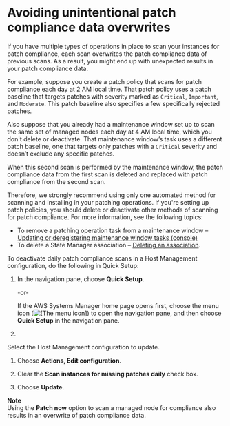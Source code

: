 # Avoiding unintentional patch compliance data overwrites<a name="avoid-patch-compliance-overwrites"></a>

If you have multiple types of operations in place to scan your instances for patch compliance, each scan overwrites the patch compliance data of previous scans\. As a result, you might end up with unexpected results in your patch compliance data\.

For example, suppose you create a patch policy that scans for patch compliance each day at 2 AM local time\. That patch policy uses a patch baseline that targets patches with severity marked as `Critical`, `Important`, and `Moderate`\. This patch baseline also specifies a few specifically rejected patches\. 

Also suppose that you already had a maintenance window set up to scan the same set of managed nodes each day at 4 AM local time, which you don't delete or deactivate\. That maintenance window’s task uses a different patch baseline, one that targets only patches with a `Critical` severity and doesn’t exclude any specific patches\. 

When this second scan is performed by the maintenance window, the patch compliance data from the first scan is deleted and replaced with patch compliance from the second scan\. 

Therefore, we strongly recommend using only one automated method for scanning and installing in your patching operations\. If you're setting up patch policies, you should delete or deactivate other methods of scanning for patch compliance\. For more information, see the following topics: 
+ To remove a patching operation task from a maintenance window – [Updating or deregistering maintenance window tasks \(console\)](sysman-maintenance-update.md#sysman-maintenance-update-tasks) 
+ To delete a State Manager association – [Deleting an association](systems-manager-state-manager-delete-association.md)\.

To deactivate daily patch compliance scans in a Host Management configuration, do the following in Quick Setup:

1. In the navigation pane, choose **Quick Setup**\.

   \-or\-

   If the AWS Systems Manager home page opens first, choose the menu icon \(![\[The menu icon\]](http://docs.aws.amazon.com/systems-manager/latest/userguide/images/menu-icon-small.png)\) to open the navigation pane, and then choose **Quick Setup** in the navigation pane\.

1. 

   Select the Host Management configuration to update\.

1. Choose **Actions, Edit configuration**\.

1. Clear the **Scan instances for missing patches daily** check box\.

1. Choose **Update**\.

**Note**  
Using the **Patch now** option to scan a managed node for compliance also results in an overwrite of patch compliance data\. 